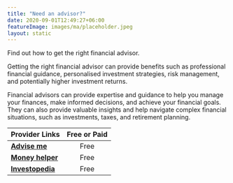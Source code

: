 ```yaml
---
title: "Need an advisor?"
date: 2020-09-01T12:49:27+06:00
featureImage: images/ma/placeholder.jpeg
layout: static
---
```


Find out how to get the right financial advisor.

Getting the right financial advisor can provide benefits such as professional financial guidance, personalised investment strategies, risk management, and potentially higher investment returns.

Financial advisors can provide expertise and guidance to help you manage your finances, make informed decisions, and achieve your financial goals. They can also provide valuable insights and help navigate complex financial situations, such as investments, taxes, and retirement planning.

| Provider Links      | Free or Paid  |  
| :-----------          | :--------------:      |  
| [**Advise me**](https://www.adviseme.co.uk/?dyn=true&keyword=uk%20financial%20adviser&matchtype=e&network=o&campaign=Finance%20%7C%20Exact&device=c&location=132721&adid=80264480205661&campaignid=367425406&adgroupid=1284229896539942&utm_source=Bing%20Paid&msclkid=797046b2318216aff44622d333fdeff4&utm_medium=cpc&utm_campaign=Finance%20%7C%20Exact&utm_term=uk%20financial%20adviser&utm_content=Financial%20-%20Adviser%20-%20UK%20-%20Exact) | Free | 
| [**Money helper**](https://www.moneyhelper.org.uk/en/getting-help-and-advice/financial-advisers/do-you-need-a-financial-adviser) | Free | 
| [**Investopedia**](https://www.investopedia.com/articles/basics/07/financial-advice.asp) | Free | 
  

<br/><br/>






